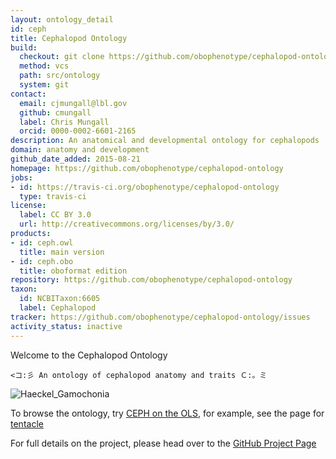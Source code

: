 ```yaml
---
layout: ontology_detail
id: ceph
title: Cephalopod Ontology
build:
  checkout: git clone https://github.com/obophenotype/cephalopod-ontology.git
  method: vcs
  path: src/ontology
  system: git
contact:
  email: cjmungall@lbl.gov
  github: cmungall
  label: Chris Mungall
  orcid: 0000-0002-6601-2165
description: An anatomical and developmental ontology for cephalopods
domain: anatomy and development
github_date_added: 2015-08-21
homepage: https://github.com/obophenotype/cephalopod-ontology
jobs:
- id: https://travis-ci.org/obophenotype/cephalopod-ontology
  type: travis-ci
license:
  label: CC BY 3.0
  url: http://creativecommons.org/licenses/by/3.0/
products:
- id: ceph.owl
  title: main version
- id: ceph.obo
  title: oboformat edition
repository: https://github.com/obophenotype/cephalopod-ontology
taxon:
  id: NCBITaxon:6605
  label: Cephalopod
tracker: https://github.com/obophenotype/cephalopod-ontology/issues
activity_status: inactive
---
```


Welcome to the Cephalopod Ontology

```
<コ:彡 An ontology of cephalopod anatomy and traits Ｃ:。ミ
```

<img alt="Haeckel_Gamochonia" src="https://upload.wikimedia.org/wikipedia/commons/thumb/3/3f/Haeckel_Gamochonia.jpg/328px-Haeckel_Gamochonia.jpg"/>

To browse the ontology, try [CEPH on the OLS](http://www.ebi.ac.uk/ols/beta/ontologies/ceph), for example, see the page for
[tentacle](http://www.ebi.ac.uk/ols/beta/ontologies/ceph/terms?iri=http%3A%2F%2Fpurl.obolibrary.org%2Fobo%2FCEPH_0000256)

For full details on the project, please head over to the [GitHub Project Page](https://github.com/obophenotype/cephalopod-ontology)
